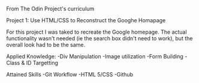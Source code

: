 From The Odin Project's curriculum

Project 1: Use HTML/CSS to Reconstruct the Googhe Homapage

For this project I was taked to recreate the Google  homepage. The actual functionality wasn't needed (ie the search box didn't need to work), but the overall look had to be the same.

Applied Knowledge:
-Div Manipulation
-Image utilization
-Form Building
-Class & ID Targetting

Attained Skills
-Git Workflow
-HTML 5/CSS
-Github
